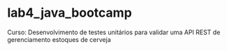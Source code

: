# lab4_java_bootcamp
Curso: Desenvolvimento de testes unitários para validar uma API REST de gerenciamento estoques de cerveja
